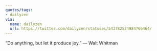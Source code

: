 ```yaml
---
quotes/tags:
- dailyzen
via:
  name: dailyzen
  url: https://twitter.com/dailyzen/statuses/543782524984766464/
---
```


“Do anything, but let it produce joy.” — Walt Whitman